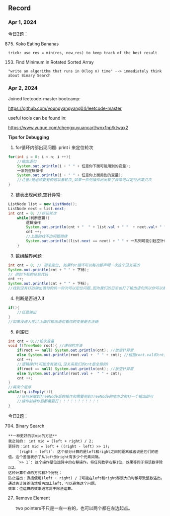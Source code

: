 ## Record

### Apr 1, 2024

今日2题：

875. Koko Eating Bananas
    
    trick: use res = min(res, new_res) to keep track of the best result

153. Find Minimum in Rotated Sorted Array
    
    "write an algorithm that runs in O(log n) time" --> immediately think about Binary Search



### Apr 2, 2024

Joined leetcode-master bootcamp:

https://github.com/youngyangyang04/leetcode-master

useful tools can be found in: 

https://www.yuque.com/chengxuyuancarl/wnx1np/ktwax2



**Tips for Debugging**

1. for循环内部出现问题: print i 来定位轮次
```Java
for(int i = 0; i < n; i ++){
    //输出语句
    System.out.println(i + " " + 任意你下面可能用到的变量);  
    一系列逻辑操作
    System.out.println(i + " " + 任意你上面用到的变量);
    //注意i是必须要有的可以看轮次,如果一系列操作出出现了异常可以定位出第几次
}
```


2. 链表出现问题,空针异常:
```Java
ListNode list = new ListNode();
ListNode next = list.next;
int cnt = 0; //标记轮次
    while(判断逻辑){
        逻辑操作
		System.out.println(cnt + "  " + list.val + " "  + next.val+ " " + 你想加的); //出现空针异常可以看一下上一轮的值
        cnt ++;
        //上面的找不出问题继续
        System.out.println((list.next == next) + " " + 一系列可能引起空针或者环的操作或者值或者地址)  
    }
```


3. 数组越界问题
```Java
int cnt = 0; // 用来定位, 如果for循环可以每次都声明一次这个没关系的
System.out.println(cnt + " " + 下标); 
// 用到下标的任意代码
cnt ++;
System.out.println(cnt + " " + 下标);
//找到没有打的输出语句的前一轮次可以定位问题,因为我们的日志也打了输出语句所以你可以看到下标是多少
```

4. 判断是否进入if
```Java
if(){
    //任意输出
}
//如果没进入在if上面打输出语句看你的变量是否正确
```

5. 树递归
```Java
int cnt = 0;//轮次变量
void f(TreeNode root){ //递归的方法
    if(root == null) System.out.println(cnt); //放空针异常
    else System.out.println(root.val +  " " + cnt); //根据root.val和cnt来判断到哪个节点了
    cnt ++;
    //逻辑操作(可能含有递归,没关系我们的cnt是全局的)
    if(root == null) System.out.println(cnt); //放空针异常
    else System.out.println(root.val +  " " + cnt);
    cnt ++;
} 
//再来个层序
while(!q.isEmpty()){
    //任何获取到TreeNode后的操作和需要用到TreeNode的地方之前打一个输出即可
    //操作前操作后都需要打！！！！！！！！！！！
}
```


今日2题：

704. Binary Search
    
    **一种更好的求mid的方法**
    我之前的： int mid = (left + right) / 2;
    更好的：int mid = left + ((right - left) >> 1);
        `(right - left)`: 这个部分计算的是left和right之间的距离或者说是它们的差值。这个差值表示了从left到right有多少个元素间隔。
        `>> 1`: 这个操作是位运算中的右移操作。将任何数字右移1位，效果等同于将该数字除以2。
    这种计算中点的方式有2个好处：
    防止溢出：直接使用(left + right) / 2可能在left和right都很大的时候导致整数溢出。通过先计算差值然后再加上left，可以避免这个问题。
    效率：位运算的效率通常高于除法运算。
    

27. Remove Element
    
    two pointers不只是一左一右的，也可以两个都在左边起点。





